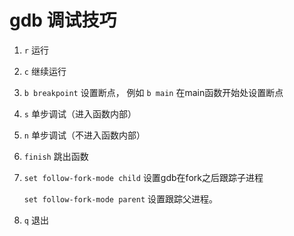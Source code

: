 # gdb 调试技巧

1. `r` 运行

2. `c` 继续运行

3. `b breakpoint` 设置断点， 例如 `b main` 在main函数开始处设置断点

4. `s` 单步调试（进入函数内部）

5. `n` 单步调试（不进入函数内部）

6. `finish` 跳出函数

7. `set follow-fork-mode child` 设置gdb在fork之后跟踪子进程

    `set follow-fork-mode parent` 设置跟踪父进程。

8. `q` 退出